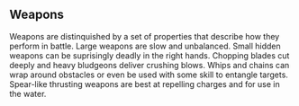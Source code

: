 ## Weapons

Weapons are distinquished by a set of properties that describe how they perform in battle. Large weapons are slow and unbalanced. Small hidden weapons can be suprisingly deadly in the right hands. Chopping blades cut deeply and heavy bludgeons deliver crushing blows. Whips and chains can wrap around obstacles or even be used with some skill to entangle targets. Spear-like thrusting weapons are best at repelling charges and for use in the water.
